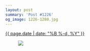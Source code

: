 ```yaml
---
layout: post
summary: 'Post #1226'
og_image: 1226-1280.jpg
---
```


<div class="post">
 <time>
  <a href="/1226">
   {{ page.date | date: "%B %-d, %Y" }}
  </a>
 </time>
 <a href="/1226">
  <figure data-taken="11/7/2020">
   <img sizes="(min-width: 700px) 50vw, calc(100vw - 2rem)" src="{{ site.assets_url }}/1226-640.jpg" srcset="{{ site.assets_url }}/1226-320.jpg 320w, {{ site.assets_url }}/1226-640.jpg 640w, {{ site.assets_url }}/1226-960.jpg 960w, {{ site.assets_url }}/1226-1280.jpg 1280w"/>
  </figure>
 </a>
</div>

